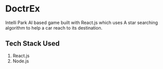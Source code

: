 # DoctrEx

Intelli Park AI based game built with React.js which uses A star searching algorithm to help a car reach to its destination.

## Tech Stack Used

1. React.js
2. Node.js
